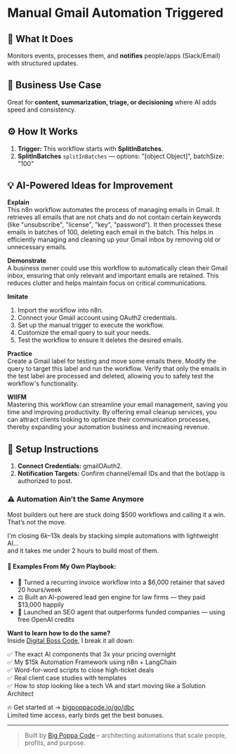 # Manual Gmail Automation Triggered
  ## 🚀 What It Does
  Monitors events, processes them, and **notifies** people/apps (Slack/Email) with structured updates.
  
  ## 💼 Business Use Case
  Great for **content, summarization, triage, or decisioning** where AI adds speed and consistency.
  
  ## ⚙️ How It Works
  1. **Trigger:** This workflow starts with **SplitInBatches**.
  2. **SplitInBatches** `splitInBatches` — options: "[object Object]", batchSize: "100"
  
  ## 💡 AI-Powered Ideas for Improvement
  **Explain**  
This n8n workflow automates the process of managing emails in Gmail. It retrieves all emails that are not chats and do not contain certain keywords (like "unsubscribe", "license", "key", "password"). It then processes these emails in batches of 100, deleting each email in the batch. This helps in efficiently managing and cleaning up your Gmail inbox by removing old or unnecessary emails.

**Demonstrate**  
A business owner could use this workflow to automatically clean their Gmail inbox, ensuring that only relevant and important emails are retained. This reduces clutter and helps maintain focus on critical communications.

**Imitate**  
1. Import the workflow into n8n.  
2. Connect your Gmail account using OAuth2 credentials.  
3. Set up the manual trigger to execute the workflow.  
4. Customize the email query to suit your needs.  
5. Test the workflow to ensure it deletes the desired emails.

**Practice**  
Create a Gmail label for testing and move some emails there. Modify the query to target this label and run the workflow. Verify that only the emails in the test label are processed and deleted, allowing you to safely test the workflow's functionality.

**WIIFM**  
Mastering this workflow can streamline your email management, saving you time and improving productivity. By offering email cleanup services, you can attract clients looking to optimize their communication processes, thereby expanding your automation business and increasing revenue.
  
  ## 🔧 Setup Instructions
  1. **Connect Credentials:** gmailOAuth2.
2. **Notification Targets:** Confirm channel/email IDs and that the bot/app is authorized to post.
  
### ⚠️ Automation Ain’t the Same Anymore

Most builders out here are stuck doing $500 workflows and calling it a win.  
That’s not the move.  

I'm closing $6k–$13k deals by stacking simple automations with lightweight AI...  
and it takes me under 2 hours to build most of them.

#### 🧠 Examples From My Own Playbook:
- 🔁 Turned a recurring invoice workflow into a $6,000 retainer that saved 20 hours/week  
- ⚖️ Built an AI-powered lead gen engine for law firms — they paid $13,000 happily  
- 🚀 Launched an SEO agent that outperforms funded companies — using free OpenAI credits  

**Want to learn how to do the same?**  
Inside [Digital Boss Code](https://bigpoppacode.io/go/dbc), I break it all down:

✅ The exact AI components that 3x your pricing overnight  
✅ My $15k Automation Framework using n8n + LangChain  
✅ Word-for-word scripts to close high-ticket deals  
✅ Real client case studies with templates  
✅ How to stop looking like a tech VA and start moving like a Solution Architect  

🔥 Get started at → [bigpoppacode.io/go/dbc](https://bigpoppacode.io/go/dbc)  
Limited time access, early birds get the best bonuses.

---
> Built by [Big Poppa Code](https://bigpoppacode.io) – architecting automations that scale people, profits, and purpose.
  